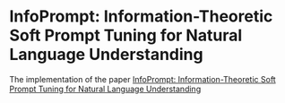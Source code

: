 # InfoPrompt: Information-Theoretic Soft Prompt Tuning for Natural Language Understanding

The implementation of the paper [InfoPrompt: Information-Theoretic Soft Prompt Tuning for Natural Language Understanding](https://proceedings.neurips.cc/paper_files/paper/2023/hash/c01c0da4fe2ef2df9863f55261e2e924-Abstract-Conference.html)
